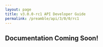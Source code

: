 ```yaml
---
layout: page
title: v3.0.0-rc1 API Developer Guide
permalink: /preamble/api/3/0/0/rc1
---
```


## Documentation Coming Soon!
